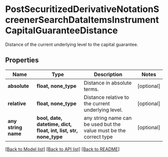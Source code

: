 # PostSecuritizedDerivativeNotationScreenerSearchDataItemsInstrumentCapitalGuaranteeDistance

Distance of the current underlying level to the capital guarantee.

## Properties
Name | Type | Description | Notes
------------ | ------------- | ------------- | -------------
**absolute** | **float, none_type** | Distance in absolute terms. | [optional] 
**relative** | **float, none_type** | Distance relative to the current underlying level. | [optional] 
**any string name** | **bool, date, datetime, dict, float, int, list, str, none_type** | any string name can be used but the value must be the correct type | [optional]

[[Back to Model list]](../README.md#documentation-for-models) [[Back to API list]](../README.md#documentation-for-api-endpoints) [[Back to README]](../README.md)



